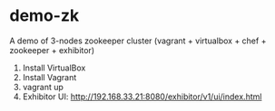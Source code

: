 demo-zk
=======

A demo of 3-nodes zookeeper cluster (vagrant + virtualbox + chef + zookeeper + exhibitor)

1. Install VirtualBox
2. Install Vagrant
3. vagrant up
4. Exhibitor UI: http://192.168.33.21:8080/exhibitor/v1/ui/index.html

